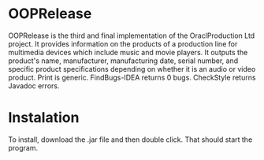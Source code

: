 # OOPRelease

OOPRelease is the third and final implementation of the OraclProduction Ltd project. It provides information on the products of a
production line for multimedia devices which include music and movie players. It outputs the product's name,
manufacturer, manufacturing date, serial number, and specific product specifications depending on whether it is an
audio or video product. Print is generic. FindBugs-IDEA returns 0 bugs. CheckStyle returns Javadoc errors.

# Instalation
To install, download the .jar file and then double click. That should start the program. 

